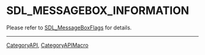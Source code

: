# SDL_MESSAGEBOX_INFORMATION

Please refer to [SDL_MessageBoxFlags](SDL_MessageBoxFlags) for details.

----
[CategoryAPI](CategoryAPI), [CategoryAPIMacro](CategoryAPIMacro)

